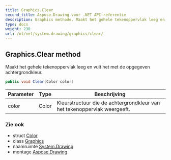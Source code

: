 ```yaml
---
title: Graphics.Clear
second_title: Aspose.Drawing voor .NET API-referentie
description: Graphics methode. Maakt het gehele tekenoppervlak leeg en vult het met de opgegeven achtergrondkleur.
type: docs
weight: 230
url: /nl/net/system.drawing/graphics/clear/
---
```

## Graphics.Clear method

Maakt het gehele tekenoppervlak leeg en vult het met de opgegeven achtergrondkleur.

```csharp
public void Clear(Color color)
```

| Parameter | Type | Beschrijving |
| --- | --- | --- |
| color | Color | Kleurstructuur die de achtergrondkleur van het tekenoppervlak weergeeft. |

### Zie ook

* struct [Color](../../color/)
* class [Graphics](../)
* naamruimte [System.Drawing](../../graphics/)
* montage [Aspose.Drawing](../../../)


